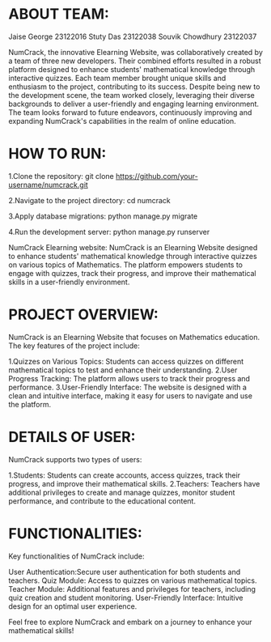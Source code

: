 # ABOUT TEAM:
Jaise George 23122016
Stuty Das 23122038
Souvik Chowdhury 23122037

NumCrack, the innovative Elearning Website, was collaboratively created by a team of three new developers. Their combined efforts resulted in a robust platform designed to enhance students' mathematical knowledge through interactive quizzes. Each team member brought unique skills and enthusiasm to the project, contributing to its success. Despite being new to the development scene, the team worked closely, leveraging their diverse backgrounds to deliver a user-friendly and engaging learning environment. The team looks forward to future endeavors, continuously improving and expanding NumCrack's capabilities in the realm of online education.


# HOW TO RUN:
1.Clone the repository:
git clone https://github.com/your-username/numcrack.git

2.Navigate to the project directory:
cd numcrack

3.Apply database migrations:
python manage.py migrate

4.Run the development server:
python manage.py runserver

NumCrack Elearning website:
NumCrack is an Elearning Website designed to enhance students' mathematical knowledge through interactive quizzes on various topics of Mathematics. The platform empowers students to engage with quizzes, track their progress, and improve their mathematical skills in a user-friendly environment.

# PROJECT OVERVIEW:

NumCrack is an Elearning Website that focuses on Mathematics education. The key features of the project include:

1.Quizzes on Various Topics: Students can access quizzes on different mathematical topics to test and enhance their understanding.
2.User Progress Tracking: The platform allows users to track their progress and performance.
3.User-Friendly Interface: The website is designed with a clean and intuitive interface, making it easy for users to navigate and use the platform.


# DETAILS OF USER:

NumCrack supports two types of users:

1.Students: Students can create accounts, access quizzes, track their progress, and improve their mathematical skills.
2.Teachers: Teachers have additional privileges to create and manage quizzes, monitor student performance, and contribute to the educational content.


# FUNCTIONALITIES:

Key functionalities of NumCrack include:

User Authentication:Secure user authentication for both students and teachers.
Quiz Module: Access to quizzes on various mathematical topics.
Teacher Module: Additional features and privileges for teachers, including quiz creation and student monitoring.
User-Friendly Interface: Intuitive design for an optimal user experience.

Feel free to explore NumCrack and embark on a journey to enhance your mathematical skills!
